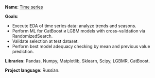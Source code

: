 **Name**: [Time series](https://github.com/Ivan-Bebeshko/Yandex_Practicum/blob/4463fcf71b2e20f48d1197ed2d9f91984504ffec/08_time_series/08_time%20series.ipynb)

**Goals**:
  - Execute EDA of time series data: analyze trends and seasons.
  - Perform ML for CatBoost и LGBM models with cross-validation via RandomizedSearch.
  - Validate selection at test dataset.
  - Perform best model adequacy checking by mean and previous value prediction.

**Libraries**: Pandas, Numpy, Matplotlib, Sklearn, Scipy, LGBMR, CatBoost.

**Project language**: Russian.
